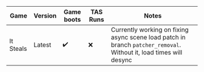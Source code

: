 Game | Version | Game boots | TAS Runs | Notes
---  | ---     | ---        | ---      | ---
It Steals | Latest | :heavy_check_mark: | :x: | Currently working on fixing async scene load patch in branch `patcher_removal`. Without it, load times will desync
